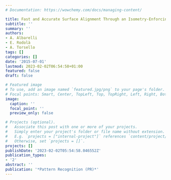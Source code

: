 ```yaml
---
# Documentation: https://wowchemy.com/docs/managing-content/

title: Fast and Accurate Surface Alignment Through an Isometry-Enforcing Game
subtitle: ''
summary: ''
authors:
- A. Albarelli
- E. Rodolà
- A. Torsello
tags: []
categories: []
date: '2015-07-01'
lastmod: 2023-02-02T06:54:58+01:00
featured: false
draft: false

# Featured image
# To use, add an image named `featured.jpg/png` to your page's folder.
# Focal points: Smart, Center, TopLeft, Top, TopRight, Left, Right, BottomLeft, Bottom, BottomRight.
image:
  caption: ''
  focal_point: ''
  preview_only: false

# Projects (optional).
#   Associate this post with one or more of your projects.
#   Simply enter your project's folder or file name without extension.
#   E.g. `projects = ["internal-project"]` references `content/project/deep-learning/index.md`.
#   Otherwise, set `projects = []`.
projects: []
publishDate: '2023-02-02T05:54:58.046552Z'
publication_types:
- '2'
abstract: ''
publication: '*Pattern Recognition (PR)*'
---
```

